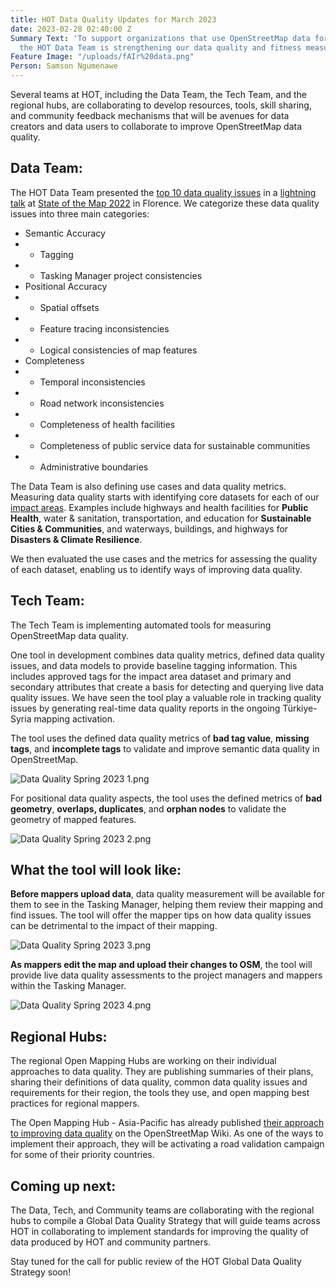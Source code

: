 ```yaml
---
title: HOT Data Quality Updates for March 2023
date: 2023-02-28 02:40:00 Z
Summary Text: 'To support organizations that use OpenStreetMap data for disaster response,
  the HOT Data Team is strengthening our data quality and fitness measures. '
Feature Image: "/uploads/fAIr%20data.png"
Person: Samson Ngumenawe
---
```


Several teams at HOT, including the Data Team, the Tech Team, and the regional hubs, are collaborating to develop resources, tools, skill sharing, and community feedback mechanisms that will be avenues for data creators and data users to collaborate to improve OpenStreetMap data quality.

## Data Team:

The HOT Data Team presented the [top 10 data quality issues](https://www.openstreetmap.org/user/ngumenawesamson/diary/399636) in a [lightning talk](https://2022.stateofthemap.org/sessions/HLTKHD/) at [State of the Map 2022](https://2022.stateofthemap.org/) in Florence. We categorize these data quality issues into three main categories:
* Semantic Accuracy 
* * Tagging
* * Tasking Manager project consistencies
* Positional Accuracy 
* * Spatial offsets 
* * Feature tracing inconsistencies 
* * Logical consistencies of map features
* Completeness 
* * Temporal inconsistencies 
* * Road network inconsistencies 
* * Completeness of health facilities 
* * Completeness of public service data for sustainable communities 
* * Administrative boundaries

The Data Team is also defining use cases and data quality metrics. Measuring data quality starts with identifying core datasets for each of our [impact areas](https://www.hotosm.org/impact-areas/). Examples include highways and health facilities for **Public Health**, water & sanitation, transportation, and education for **Sustainable Cities & Communities**, and waterways, buildings, and highways for **Disasters & Climate Resilience**. 

We then evaluated the use cases and the metrics for assessing the quality of each dataset, enabling us to identify ways of improving data quality.

## Tech Team:

The Tech Team is implementing automated tools for measuring OpenStreetMap data quality. 

One tool in development combines data quality metrics, defined data quality issues, and data models to provide baseline tagging information. This includes approved tags for the impact area dataset and primary and secondary attributes that create a basis for detecting and querying live data quality issues. We have seen the tool play a valuable role in tracking quality issues by generating real-time data quality reports in the ongoing Türkiye-Syria mapping activation.

The tool uses the defined data quality metrics of **bad tag value**, **missing tags**, and **incomplete tags** to validate and improve semantic data quality in OpenStreetMap. 

![Data Quality Spring 2023 1.png](/uploads/Data%20Quality%20Spring%202023%201.png)

For positional data quality aspects, the tool uses the defined metrics of **bad geometry**, **overlaps, duplicates**, and **orphan nodes** to validate the geometry of mapped features.

![Data Quality Spring 2023 2.png](/uploads/Data%20Quality%20Spring%202023%202.png)

## What the tool will look like:

**Before mappers upload data**, data quality measurement will be available for them to see in the Tasking Manager, helping them review their mapping and find issues. The tool will offer the mapper tips on how data quality issues can be detrimental to the impact of their mapping. 

![Data Quality Spring 2023 3.png](/uploads/Data%20Quality%20Spring%202023%203.png)

**As mappers edit the map and upload their changes to OSM**, the tool will provide live data quality assessments to the project managers and mappers within the Tasking Manager. 

![Data Quality Spring 2023 4.png](/uploads/Data%20Quality%20Spring%202023%204.png)

## Regional Hubs:

The regional Open Mapping Hubs are working on their individual approaches to data quality. They are publishing summaries of their plans, sharing their definitions of data quality, common data quality issues and requirements for their region, the tools they use, and open mapping best practices for regional mappers. 

The Open Mapping Hub - Asia-Pacific has already published [their approach to improving data quality](https://wiki.openstreetmap.org/wiki/Humanitarian_OSM_Team/Open_Mapping_Hub_-_Asia_Pacific/Data_Quality_Approach) on the OpenStreetMap Wiki. As one of the ways to implement their approach, they will be activating a road validation campaign for some of their priority countries.

## Coming up next: 

The Data, Tech, and Community teams are collaborating with the regional hubs to compile a Global Data Quality Strategy that will guide teams across HOT in collaborating to implement standards for improving the quality of data produced by HOT and community partners.

Stay tuned for the call for public review of the HOT Global Data Quality Strategy soon! 

